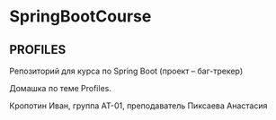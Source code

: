 # SpringBootCourse
## PROFILES

Репозиторий для курса по Spring Boot (проект – баг-трекер)⠀

Домашка по теме Profiles.⠀⠀⠀⠀⠀⠀⠀

Кропотин Иван, группа АТ-01, преподаватель Пиксаева Анастасия